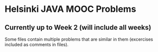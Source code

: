 # Helsinki JAVA MOOC Problems
## Currently up to Week 2 (will include all weeks)

Some files contain multiple problems that
are similar in them (excercises included as comments in files).

